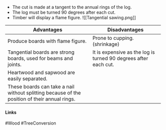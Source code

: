 
- The cut is made at a tangent to the annual rings of the log.
- The log must be turned 90 degrees after each cut.
- Timber will display a flame figure.
![[Tangential sawing.png]]

| Advantages                                                                                    | Disadvantages                                                   |
| --------------------------------------------------------------------------------------------- | --------------------------------------------------------------- |
| Produce boards with flame figure.                                                             | Prone to cupping. (shrinkage)                                   |
| Tangential boards are strong boards, used for beams and joints.                               | It is expensive as the log is turned 90 degrees after each cut. | 
| Heartwood and sapwood are easily separated.                                                   |                                                                 |
| These boards can take a nail without splitting because of the position of their annual rings. |                                                                 |

#### Links
#Wood #TreeConversion 